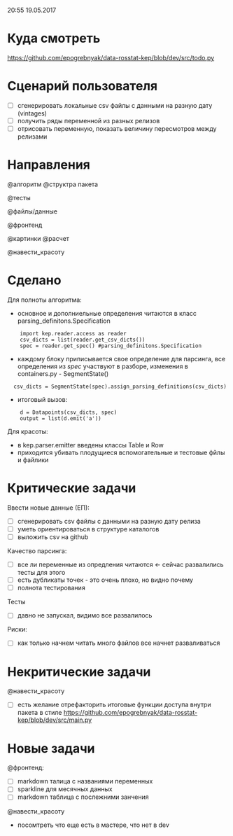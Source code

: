 ﻿20:55 19.05.2017

Куда смотреть
=============

<https://github.com/epogrebnyak/data-rosstat-kep/blob/dev/src/todo.py>

Сценарий пользователя
======================
- [ ] сгенерировать локальные csv файлы с данными на разную дату (vintages)
- [ ] получить ряды переменной из разных релизов 
- [ ] отрисовать переменную, показать величину пересмотров между релизами
    
Направления
===========

@алгоритм
@структра пакета

@тесты

@файлы/данные

@фронтенд

@картинки
@расчет

@навести_красоту

Сделано
=======
Для полноты алгоритма:
- основное и дополниельные определения читаются в класс parsing_definitons.Specification

```
    import kep.reader.access as reader
    csv_dicts = list(reader.get_csv_dicts())   
    spec = reader.get_spec() #parsing_definitons.Specification
```
- каждому блоку приписывается свое определение для парсинга, все определения из *spec* участвуют в разборе, 
  изменения в containers.py - SegmentState()
 
```
  csv_dicts = SegmentState(spec).assign_parsing_definitions(csv_dicts)
```
 

- итоговый вызов:  
```
    d = Datapoints(csv_dicts, spec)
    output = list(d.emit('a'))
```
    
Для красоты: 
- в kep.parser.emitter введены классы Table и Row
- приходится убивать плодущиеся вспомогательные и тестовые фйлы и файлики

Критические задачи
==================
Ввести новые данные (ЕП):
- [ ] сгенерировать csv файлы с данными на разную дату релиза 
- [ ] уметь ориентироваться в структуре каталогов
- [ ] выложить csv на github

Качество парсинга:
- [ ] все ли переменные из опредления читаются <- сейчас развалились тесты для этого
- [ ] есть дубликаты точек - это очень плохо, но видно почему
- [ ] полнота тестирования

Тесты
- [ ] давно не запускал, видимо все развалилось

Риски:
- [ ] как только начнем читать много файлов все начнет разваливаться


Некритические задачи
====================
@навести_красоту
- [ ] есть желание отрефакторить итоговые функции доступа внутри пакета в стиле 
      <https://github.com/epogrebnyak/data-rosstat-kep/blob/dev/src/main.py>

Новые задачи
============
@фронтенд:
- [ ] markdown талица с названиями переменных
- [ ] sparkline для месячных данных
- [ ] markdown таблица с послежними занчения 

@навести_красоту
- посомтреть что еще есть в мастере, что нет в dev

